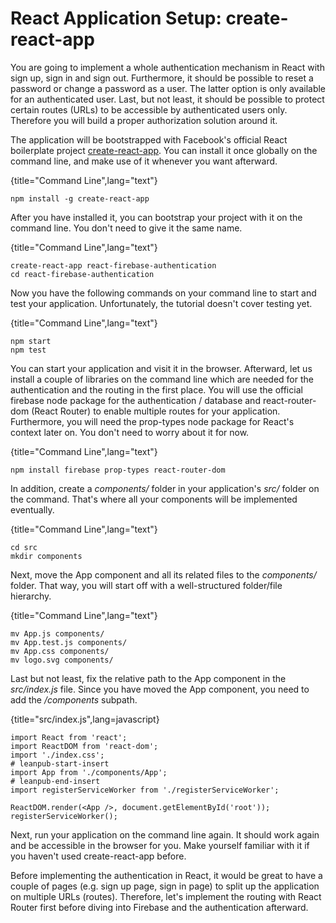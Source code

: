 # React Application Setup: create-react-app

You are going to implement a whole authentication mechanism in React with sign up, sign in and sign out. Furthermore, it should be possible to reset a password or change a password as a user. The latter option is only available for an authenticated user. Last, but not least, it should be possible to protect certain routes (URLs) to be accessible by authenticated users only. Therefore you will build a proper authorization solution around it.

The application will be bootstrapped with Facebook's official React boilerplate project [create-react-app](https://github.com/facebookincubator/create-react-app). You can install it once globally on the command line, and make use of it whenever you want afterward.

{title="Command Line",lang="text"}
~~~~~~~~
npm install -g create-react-app
~~~~~~~~

After you have installed it, you can bootstrap your project with it on the command line. You don't need to give it the same name.

{title="Command Line",lang="text"}
~~~~~~~~
create-react-app react-firebase-authentication
cd react-firebase-authentication
~~~~~~~~

Now you have the following commands on your command line to start and test your application. Unfortunately, the tutorial doesn't cover testing yet.

{title="Command Line",lang="text"}
~~~~~~~~
npm start
npm test
~~~~~~~~

You can start your application and visit it in the browser. Afterward, let us install a couple of libraries on the command line which are needed for the authentication and the routing in the first place. You will use the official firebase node package for the authentication / database and react-router-dom (React Router) to enable multiple routes for your application. Furthermore, you will need the prop-types node package for React's context later on. You don't need to worry about it for now.

{title="Command Line",lang="text"}
~~~~~~~~
npm install firebase prop-types react-router-dom
~~~~~~~~

In addition, create a *components/* folder in your application's *src/* folder on the command. That's where all your components will be implemented eventually.

{title="Command Line",lang="text"}
~~~~~~~~
cd src
mkdir components
~~~~~~~~

Next, move the App component and all its related files to the *components/* folder. That way, you will start off with a well-structured folder/file hierarchy.

{title="Command Line",lang="text"}
~~~~~~~~
mv App.js components/
mv App.test.js components/
mv App.css components/
mv logo.svg components/
~~~~~~~~

Last but not least, fix the relative path to the App component in the *src/index.js* file. Since you have moved the App component, you need to add the */components* subpath.

{title="src/index.js",lang=javascript}
~~~~~~~~
import React from 'react';
import ReactDOM from 'react-dom';
import './index.css';
# leanpub-start-insert
import App from './components/App';
# leanpub-end-insert
import registerServiceWorker from './registerServiceWorker';

ReactDOM.render(<App />, document.getElementById('root'));
registerServiceWorker();
~~~~~~~~

Next, run your application on the command line again. It should work again and be accessible in the browser for you. Make yourself familiar with it if you haven't used create-react-app before.

Before implementing the authentication in React, it would be great to have a couple of pages (e.g. sign up page, sign in page) to split up the application on multiple URLs (routes). Therefore, let's implement the routing with React Router first before diving into Firebase and the authentication afterward.
